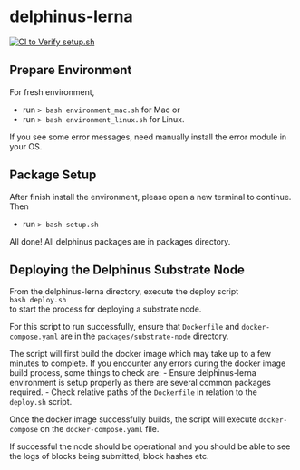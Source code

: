 # delphinus-lerna
[![CI to Verify setup.sh](https://github.com/ZhenXunGe/delphinus-lerna/actions/workflows/main.yml/badge.svg)](https://github.com/ZhenXunGe/delphinus-lerna/actions/workflows/main.yml)

## Prepare Environment

For fresh environment, 
- run `> bash environment_mac.sh` for Mac or 
- run `> bash environment_linux.sh` for Linux.

If you see some error messages, need manually install the error module in your OS.

## Package Setup

After finish install the environment, please open a new terminal to continue. Then
- run `> bash setup.sh`

All done!
All delphinus packages are in packages directory.


## Deploying the Delphinus Substrate Node

From the delphinus-lerna directory, execute the deploy script  
`bash deploy.sh`  
to start the process for deploying a substrate node.  

For this script to run successfully, ensure that `Dockerfile` and `docker-compose.yaml` are in the `packages/substrate-node` directory.

The script will first build the docker image which may take up to a few minutes to complete. 
If you encounter any errors during the docker image build process, some things to check are:
    - Ensure delphinus-lerna environment is setup properly as there are several common packages required.
    - Check relative paths of the `Dockerfile` in relation to the `deploy.sh` script.

Once the docker image successfully builds, the script will execute `docker-compose` on the `docker-compose.yaml` file.

If successful the node should be operational and you should be able to see the logs of blocks being submitted, block hashes etc.


